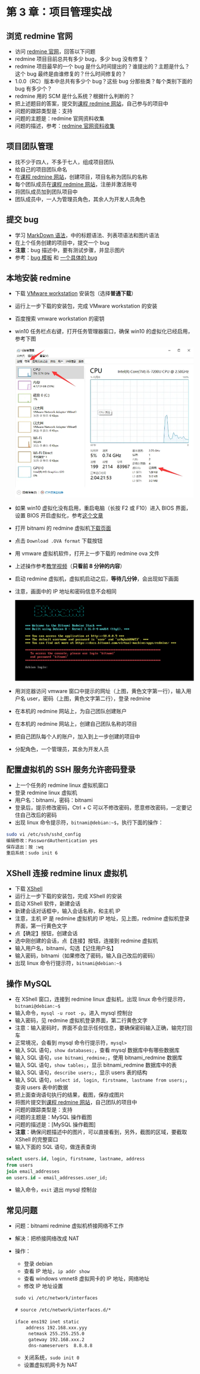 # 第 3 章：项目管理实战

## 浏览 redmine 官网

- 访问 [redmine 官网](http://www.redmine.org/)，回答以下问题
- redmine 项目目前总共有多少 bug，多少 bug 没有修复？
- redmine 项目最早的一个 bug 是什么时间提出的？谁提出的？主题是什么？这个 bug 最终是由谁修复的？什么时间修复的？
- 1.0.0（RC）版本中总共有多少个 bug？这些 bug 分那些类？每个类别下面的 bug 有多少个？
- redmine 用的 SCM 是什么系统？根据什么判断的？
- 把上述题目的答案，提交到[课程 redmine 网站](http://redmine.wangding.co)，自己参与的项目中
- 问题的跟踪类型是：支持
- 问题的主题是：redmine 官网资料收集
- 问题的描述，参考：[redmine 官网资料收集](http://www.hostedredmine.com/issues/887915)

## 项目团队管理

- 找不少于四人，不多于七人，组成项目团队
- 给自己的项目团队命名
- 在[课程 redmine 网站](http://redmine.wangding.co)，创建项目，项目名称为团队的名称
- 每个团队成员在[课程 redmine 网站](http://redmine.wangding.co)，注册并激活账号
- 将团队成员加到团队项目中
- 团队成员中，一人为管理员角色，其余人为开发人员角色

## 提交 bug

- 学习 [MarkDown 语法](https://www.redmine.org/projects/redmine/wiki/SimplifiedChineseWikiFormatting)，中的标题语法、列表项语法和图片语法
- 在上个任务创建的项目中，提交一个 bug
- **注意**：bug 描述中，要有测试步骤，并显示图片
- 参考：[bug 模板](http://www.hostedredmine.com/issues/598989) 和 [一个具体的 bug](http://www.hostedredmine.com/issues/626704)

## 本地安装 redmine

- 下载 [VMware workstation](https://pc.qq.com/detail/0/detail_21600.html) 安装包（选择**普通下载**）
- 运行上一步下载的安装包，完成 VMware workstation 的安装
- 百度搜索 vmware workstation 的密钥
- win10 任务栏点右键，打开任务管理器窗口，确保 win10 的虚拟化已经启用，参考下图

  ![win10 任务管理器,王顶，408542507@qq.com](./img/task-mag.webp)

- 如果 win10 虚拟化没有启用，重启电脑（长按 F2 或 F10）进入 BIOS 界面，设置 BIOS 开启虚拟化，参考[这个文章](http://www.jb51.net/diannaojichu/304437.html)
- 打开 bitnami 的 redmine 虚拟机[下载页面](https://bitnami.com/stack/redmine/virtual-machine)
- 点击 `Download .OVA format` 下载按钮
- 用 vmware 虚拟机软件，打开上一步下载的 redmine ova 文件
- 上述操作参考[教学视频](https://www.bilibili.com/video/bv1iy4y1y7hm)（**只看前 8 分钟的内容**）
- 启动 redmine 虚拟机，虚拟机启动之后，**等待几分钟**，会出现如下画面
- 注意，画面中的 IP 地址和密码信息不会相同

  ![bitnami-redmine，王顶，408542507@qq.com](./img/bitnami-redmine.webp)

- 用浏览器访问 vmware 窗口中提示的网址（上图，黄色文字第一行），输入用户名 user，密码（上图，黄色文字第二行），登录 redmine
- 在本机的 redmine 网站上，为自己团队创建账户
- 在本机的 redmine 网站上，创建自己团队名称的项目
- 把自己团队每个人的账户，加入到上一步创建的项目中
- 分配角色，一个管理员，其余为开发人员

## 配置虚拟机的 SSH 服务允许密码登录

- 上一个任务的 redmine linux 虚拟机窗口
- 登录 redmine linux 虚拟机
- 用户名：bitnami，密码：bitnami
- 登录后，提示修改密码，Ctrl + C 可以不修改密码，愿意修改密码，一定要记住自己改后的密码
- 出现 linux 命令提示符，`bitnami@debian:~$`，执行下面的操作：

```bash
sudo vi /etc/ssh/sshd_config
编辑修改：PasswordAuthentication yes
保存退出：按 :wq
重启系统：sudo init 6
```

## XShell 连接 redmine linux 虚拟机

- 下载 [XShell](https://www.xshell.com/zh/free-for-home-school/)
- 运行上一步下载的安装包，完成 XShell 的安装
- 启动 XShell 软件，新建会话
- 新建会话对话框中，输入会话名称，和主机 IP
- 注意，主机 IP 是 redmine 虚拟机的 IP 地址，见上图，redmine 虚拟机登录界面，第一行黄色文字
- 点【确定】按钮，创建会话
- 选中刚创建的会话，点【连接】按钮，连接到 redmine 虚拟机
- 输入用户名，bitnami，勾选【记住用户名】
- 输入密码，bitnami（如果修改了密码，输入自己改后的密码）
- 出现 linux 命令行提示符，`bitnami@debian:~$`

## 操作 MySQL

- 在 XShell 窗口，连接到 redmine linux 虚拟机，出现 linux 命令行提示符，`bitnami@debian:~$`
- 输入命令，`mysql -u root -p`，进入 mysql 控制台
- 输入密码，见 redmine 虚拟机登录界面，第二行黄色文字
- 注意：输入密码时，界面不会显示任何信息，要确保密码输入正确，输完打回车
- 正常境况，会看到 mysql 命令行提示符，`mysql> `
- 输入 SQL 语句，`show databases;`，查看 mysql 数据库中有哪些数据库
- 输入 SQL 语句，`use bitnami_redmine;`，使用 bitnami_redmine 数据库
- 输入 SQL 语句，`show tables;`，显示 bitnami_redmine 数据库中的表
- 输入 SQL 语句，`describe users;`，显示 users 表的结构
- 输入 SQL 语句，`select id, login, firstname, lastname from users;`，查询 users 表中的数据
- 把上面查询语句执行的结果，截图，保存成图片
- 将图片提交到[课程 redmine 网站](http://redmine.wangding.co)，自己团队的项目中
- 问题的跟踪类型是：支持
- 问题的主题是：MySQL 操作截图
- 问题的描述是：[MySQL 操作截图]
- **注意**：确保问题描述中的图片，可以直接看到，另外，截图的区域，要截取 XShell 的完整窗口
- 输入下面的 SQL 语句，做连表查询

```sql
select users.id, login, firstname, lastname, address
from users
join email_addresses
on users.id = email_addresses.user_id;
```
- 输入命令，`exit` 退出 mysql 控制台

## 常见问题

- 问题：bitnami redmine 虚拟机桥接网络不工作
- 解决：把桥接网络改成 NAT
- 操作：

  - 登录 debian
  - 查看 IP 地址，`ip addr show`
  - 查看 windows vmnet8 虚拟网卡的 IP 地址，网络地址
  - 修改 IP 地址设置

  ```
  sudo vi /etc/network/interfaces

  # source /etc/network/interfaces.d/*

  iface ens192 inet static
      address 192.168.xxx.yyy
       netmask 255.255.255.0
       gateway 192.168.xxx.2
       dns-nameservers  8.8.8.8
  ```
  - 关闭系统，`sudo init 0`
  - 设置虚拟机网卡为 NAT

